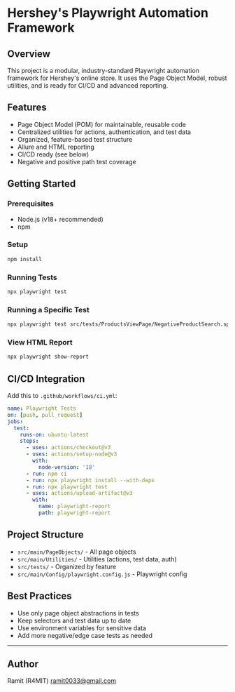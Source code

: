 # Hershey's Playwright Automation Framework

## Overview
This project is a modular, industry-standard Playwright automation framework for Hershey's online store. It uses the Page Object Model, robust utilities, and is ready for CI/CD and advanced reporting.

## Features
- Page Object Model (POM) for maintainable, reusable code
- Centralized utilities for actions, authentication, and test data
- Organized, feature-based test structure
- Allure and HTML reporting
- CI/CD ready (see below)
- Negative and positive path test coverage

## Getting Started

### Prerequisites
- Node.js (v18+ recommended)
- npm

### Setup
```sh
npm install
```

### Running Tests
```sh
npx playwright test
```

### Running a Specific Test
```sh
npx playwright test src/tests/ProductsViewPage/NegativeProductSearch.spec.js
```

### View HTML Report
```sh
npx playwright show-report
```

## CI/CD Integration
Add this to `.github/workflows/ci.yml`:
```yaml
name: Playwright Tests
on: [push, pull_request]
jobs:
  test:
    runs-on: ubuntu-latest
    steps:
      - uses: actions/checkout@v3
      - uses: actions/setup-node@v3
        with:
          node-version: '18'
      - run: npm ci
      - run: npx playwright install --with-deps
      - run: npx playwright test
      - uses: actions/upload-artifact@v3
        with:
          name: playwright-report
          path: playwright-report
```

## Project Structure
- `src/main/PageObjects/` - All page objects
- `src/main/Utilities/` - Utilities (actions, test data, auth)
- `src/tests/` - Organized by feature
- `src/main/Config/playwright.config.js` - Playwright config

## Best Practices
- Use only page object abstractions in tests
- Keep selectors and test data up to date
- Use environment variables for sensitive data
- Add more negative/edge case tests as needed

---

## Author
Ramit (R4MIT) <ramit0033@gmail.com>

